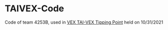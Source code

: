 # TAIVEX-Code
Code of team 4253B, used in [VEX TAI-VEX Tipping Point](https://www.robotevents.com/robot-competitions/vex-robotics-competition/RE-VRC-21-5244.html#allgemeine-information) held on 10/31/2021 
